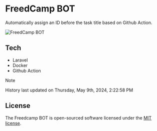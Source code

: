 # FreedCamp BOT

Automatically assign an ID before the task title based on Github Action.

![FreedCamp BOT](https://repository-images.githubusercontent.com/737932867/7d34798b-2680-471c-b089-a78a718d3d6a)

## Tech

- Laravel
- Docker
- Github Action

> [!NOTE]  
> History last updated on Thursday, May 9th, 2024, 2:22:58 PM

## License

The Freedcamp BOT is open-sourced software licensed under the [MIT license](https://opensource.org/licenses/MIT).
